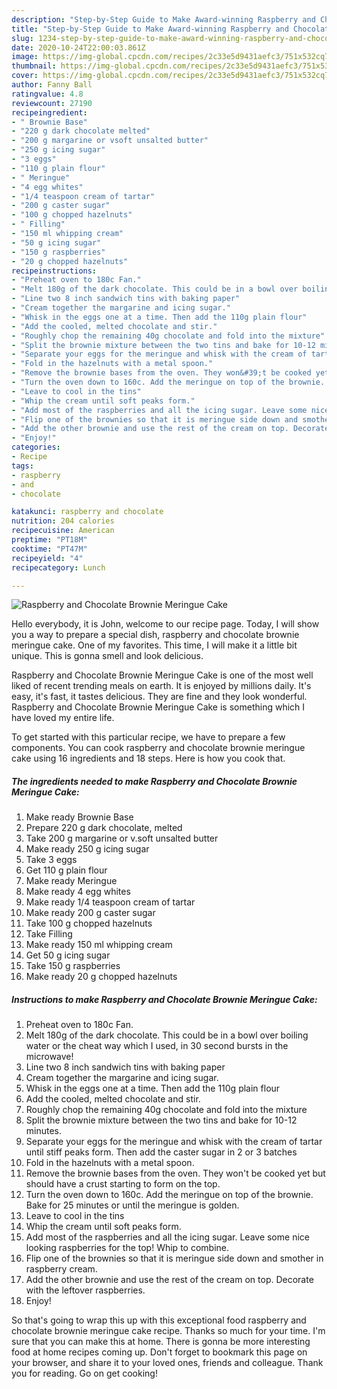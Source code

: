```yaml
---
description: "Step-by-Step Guide to Make Award-winning Raspberry and Chocolate Brownie Meringue Cake"
title: "Step-by-Step Guide to Make Award-winning Raspberry and Chocolate Brownie Meringue Cake"
slug: 1234-step-by-step-guide-to-make-award-winning-raspberry-and-chocolate-brownie-meringue-cake
date: 2020-10-24T22:00:03.861Z
image: https://img-global.cpcdn.com/recipes/2c33e5d9431aefc3/751x532cq70/raspberry-and-chocolate-brownie-meringue-cake-recipe-main-photo.jpg
thumbnail: https://img-global.cpcdn.com/recipes/2c33e5d9431aefc3/751x532cq70/raspberry-and-chocolate-brownie-meringue-cake-recipe-main-photo.jpg
cover: https://img-global.cpcdn.com/recipes/2c33e5d9431aefc3/751x532cq70/raspberry-and-chocolate-brownie-meringue-cake-recipe-main-photo.jpg
author: Fanny Ball
ratingvalue: 4.8
reviewcount: 27190
recipeingredient:
- " Brownie Base"
- "220 g dark chocolate melted"
- "200 g margarine or vsoft unsalted butter"
- "250 g icing sugar"
- "3 eggs"
- "110 g plain flour"
- " Meringue"
- "4 egg whites"
- "1/4 teaspoon cream of tartar"
- "200 g caster sugar"
- "100 g chopped hazelnuts"
- " Filling"
- "150 ml whipping cream"
- "50 g icing sugar"
- "150 g raspberries"
- "20 g chopped hazelnuts"
recipeinstructions:
- "Preheat oven to 180c Fan."
- "Melt 180g of the dark chocolate. This could be in a bowl over boiling water or the cheat way which I used, in 30 second bursts in the microwave!"
- "Line two 8 inch sandwich tins with baking paper"
- "Cream together the margarine and icing sugar."
- "Whisk in the eggs one at a time. Then add the 110g plain flour"
- "Add the cooled, melted chocolate and stir."
- "Roughly chop the remaining 40g chocolate and fold into the mixture"
- "Split the brownie mixture between the two tins and bake for 10-12 minutes."
- "Separate your eggs for the meringue and whisk with the cream of tartar until stiff peaks form. Then add the caster sugar in 2 or 3 batches"
- "Fold in the hazelnuts with a metal spoon."
- "Remove the brownie bases from the oven. They won&#39;t be cooked yet but should have a crust starting to form on the top."
- "Turn the oven down to 160c. Add the meringue on top of the brownie. Bake for 25 minutes or until the meringue is golden."
- "Leave to cool in the tins"
- "Whip the cream until soft peaks form."
- "Add most of the raspberries and all the icing sugar. Leave some nice looking raspberries for the top! Whip to combine."
- "Flip one of the brownies so that it is meringue side down and smother in raspberry cream."
- "Add the other brownie and use the rest of the cream on top. Decorate with the leftover raspberries."
- "Enjoy!"
categories:
- Recipe
tags:
- raspberry
- and
- chocolate

katakunci: raspberry and chocolate 
nutrition: 204 calories
recipecuisine: American
preptime: "PT18M"
cooktime: "PT47M"
recipeyield: "4"
recipecategory: Lunch

---
```



![Raspberry and Chocolate Brownie Meringue Cake](https://img-global.cpcdn.com/recipes/2c33e5d9431aefc3/751x532cq70/raspberry-and-chocolate-brownie-meringue-cake-recipe-main-photo.jpg)

Hello everybody, it is John, welcome to our recipe page. Today, I will show you a way to prepare a special dish, raspberry and chocolate brownie meringue cake. One of my favorites. This time, I will make it a little bit unique. This is gonna smell and look delicious.

Raspberry and Chocolate Brownie Meringue Cake is one of the most well liked of recent trending meals on earth. It is enjoyed by millions daily. It's easy, it's fast, it tastes delicious. They are fine and they look wonderful. Raspberry and Chocolate Brownie Meringue Cake is something which I have loved my entire life.




To get started with this particular recipe, we have to prepare a few components. You can cook raspberry and chocolate brownie meringue cake using 16 ingredients and 18 steps. Here is how you cook that.

<!--inarticleads1-->

##### The ingredients needed to make Raspberry and Chocolate Brownie Meringue Cake:

1. Make ready  Brownie Base
1. Prepare 220 g dark chocolate, melted
1. Take 200 g margarine or v.soft unsalted butter
1. Make ready 250 g icing sugar
1. Take 3 eggs
1. Get 110 g plain flour
1. Make ready  Meringue
1. Make ready 4 egg whites
1. Make ready 1/4 teaspoon cream of tartar
1. Make ready 200 g caster sugar
1. Take 100 g chopped hazelnuts
1. Take  Filling
1. Make ready 150 ml whipping cream
1. Get 50 g icing sugar
1. Take 150 g raspberries
1. Make ready 20 g chopped hazelnuts




<!--inarticleads2-->

##### Instructions to make Raspberry and Chocolate Brownie Meringue Cake:

1. Preheat oven to 180c Fan.
1. Melt 180g of the dark chocolate. This could be in a bowl over boiling water or the cheat way which I used, in 30 second bursts in the microwave!
1. Line two 8 inch sandwich tins with baking paper
1. Cream together the margarine and icing sugar.
1. Whisk in the eggs one at a time. Then add the 110g plain flour
1. Add the cooled, melted chocolate and stir.
1. Roughly chop the remaining 40g chocolate and fold into the mixture
1. Split the brownie mixture between the two tins and bake for 10-12 minutes.
1. Separate your eggs for the meringue and whisk with the cream of tartar until stiff peaks form. Then add the caster sugar in 2 or 3 batches
1. Fold in the hazelnuts with a metal spoon.
1. Remove the brownie bases from the oven. They won&#39;t be cooked yet but should have a crust starting to form on the top.
1. Turn the oven down to 160c. Add the meringue on top of the brownie. Bake for 25 minutes or until the meringue is golden.
1. Leave to cool in the tins
1. Whip the cream until soft peaks form.
1. Add most of the raspberries and all the icing sugar. Leave some nice looking raspberries for the top! Whip to combine.
1. Flip one of the brownies so that it is meringue side down and smother in raspberry cream.
1. Add the other brownie and use the rest of the cream on top. Decorate with the leftover raspberries.
1. Enjoy!




So that's going to wrap this up with this exceptional food raspberry and chocolate brownie meringue cake recipe. Thanks so much for your time. I'm sure that you can make this at home. There is gonna be more interesting food at home recipes coming up. Don't forget to bookmark this page on your browser, and share it to your loved ones, friends and colleague. Thank you for reading. Go on get cooking!
